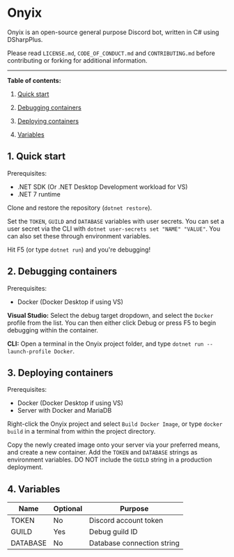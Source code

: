 # Onyix

Onyix is an open-source general purpose Discord bot, written in C# using DSharpPlus.

Please read `LICENSE.md`, `CODE_OF_CONDUCT.md` and `CONTRIBUTING.md` before contributing or forking for additional information.

---

**Table of contents:**

1. [Quick start](#1-quick-start)

2. [Debugging containers](#2-debugging-containers)

3. [Deploying containers](#3-deploying-containers)

4. [Variables](#4-variables)

## 1. Quick start

Prerequisites:

- .NET SDK (Or .NET Desktop Development workload for VS)
- .NET 7 runtime

Clone and restore the repository (`dotnet restore`).

Set the `TOKEN`, `GUILD` and `DATABASE` variables with user secrets. You can set a user secret via the CLI with `dotnet user-secrets set "NAME" "VALUE"`. You can also set these through environment variables.

Hit F5 (or type `dotnet run`) and you're debugging!

## 2. Debugging containers

Prerequisites:

- Docker (Docker Desktop if using VS)

**Visual Studio:**
Select the debug target dropdown, and select the `Docker` profile from the list. You can then either click Debug or press F5 to begin debugging within the container.

**CLI:**
Open a terminal in the Onyix project folder, and type `dotnet run --launch-profile Docker`.

## 3. Deploying containers

Prerequisites:

- Docker (Docker Desktop if using VS)
- Server with Docker and MariaDB

Right-click the Onyix project and select `Build Docker Image`, or type `docker build` in a terminal from within the project directory.

Copy the newly created image onto your server via your preferred means, and create a new container. Add the `TOKEN` and `DATABASE` strings as environment variables. DO NOT include the `GUILD` string in a production deployment.

## 4. Variables

| **Name** | **Optional** | **Purpose**                |
| -------- | ------------ | -------------------------- |
| TOKEN    | No           | Discord account token      |
| GUILD    | Yes          | Debug guild ID             |
| DATABASE | No           | Database connection string |
